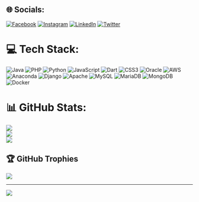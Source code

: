 
## 🌐 Socials:
[![Facebook](https://img.shields.io/badge/Facebook-%231877F2.svg?logo=Facebook&logoColor=white)](https://facebook.com/https://www.facebook.com/shandler.castilhos/) [![Instagram](https://img.shields.io/badge/Instagram-%23E4405F.svg?logo=Instagram&logoColor=white)](https://instagram.com/srzebo) [![LinkedIn](https://img.shields.io/badge/LinkedIn-%230077B5.svg?logo=linkedin&logoColor=white)](https://www.linkedin.com/in/shandler-castilhos/) [![Twitter](https://img.shields.io/badge/Twitter-%231DA1F2.svg?logo=Twitter&logoColor=white)](https://twitter.com/srzebo) 

# 💻 Tech Stack:
![Java](https://img.shields.io/badge/java-%23ED8B00.svg?style=for-the-badge&logo=openjdk&logoColor=white) ![PHP](https://img.shields.io/badge/php-%23777BB4.svg?style=for-the-badge&logo=php&logoColor=white) ![Python](https://img.shields.io/badge/python-3670A0?style=for-the-badge&logo=python&logoColor=ffdd54) ![JavaScript](https://img.shields.io/badge/javascript-%23323330.svg?style=for-the-badge&logo=javascript&logoColor=%23F7DF1E) ![Dart](https://img.shields.io/badge/dart-%230175C2.svg?style=for-the-badge&logo=dart&logoColor=white) ![CSS3](https://img.shields.io/badge/css3-%231572B6.svg?style=for-the-badge&logo=css3&logoColor=white) ![Oracle](https://img.shields.io/badge/Oracle-F80000?style=for-the-badge&logo=oracle&logoColor=white) ![AWS](https://img.shields.io/badge/AWS-%23FF9900.svg?style=for-the-badge&logo=amazon-aws&logoColor=white) ![Anaconda](https://img.shields.io/badge/Anaconda-%2344A833.svg?style=for-the-badge&logo=anaconda&logoColor=white) ![Django](https://img.shields.io/badge/django-%23092E20.svg?style=for-the-badge&logo=django&logoColor=white) ![Apache](https://img.shields.io/badge/apache-%23D42029.svg?style=for-the-badge&logo=apache&logoColor=white) ![MySQL](https://img.shields.io/badge/mysql-%2300000f.svg?style=for-the-badge&logo=mysql&logoColor=white) ![MariaDB](https://img.shields.io/badge/MariaDB-003545?style=for-the-badge&logo=mariadb&logoColor=white) ![MongoDB](https://img.shields.io/badge/MongoDB-%234ea94b.svg?style=for-the-badge&logo=mongodb&logoColor=white) ![Docker](https://img.shields.io/badge/docker-%230db7ed.svg?style=for-the-badge&logo=docker&logoColor=white)
# 📊 GitHub Stats:
![](https://github-readme-stats.vercel.app/api?username=Srshandler&theme=dark&hide_border=false&include_all_commits=false&count_private=false)<br/>
![](https://github-readme-streak-stats.herokuapp.com/?user=Srshandler&theme=dark&hide_border=false)<br/>
![](https://github-readme-stats.vercel.app/api/top-langs/?username=Srshandler&theme=dark&hide_border=false&include_all_commits=false&count_private=false&layout=compact)

## 🏆 GitHub Trophies
![](https://github-profile-trophy.vercel.app/?username=Srshandler&theme=radical&no-frame=false&no-bg=true&margin-w=4)

---
[![](https://visitcount.itsvg.in/api?id=Srshandler&icon=0&color=0)](https://visitcount.itsvg.in)

<!-- Proudly created with GPRM ( https://gprm.itsvg.in ) -->

